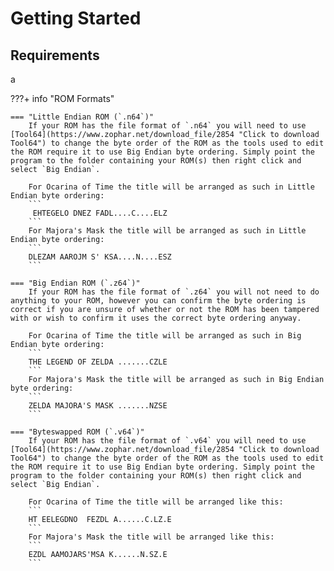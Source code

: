 # Getting Started

## Requirements

a

???+ info "ROM Formats"

    === "Little Endian ROM (`.n64`)"
        If your ROM has the file format of `.n64` you will need to use [Tool64](https://www.zophar.net/download_file/2854 "Click to download Tool64") to change the byte order of the ROM as the tools used to edit the ROM require it to use Big Endian byte ordering. Simply point the program to the folder containing your ROM(s) then right click and select `Big Endian`.

        For Ocarina of Time the title will be arranged as such in Little Endian byte ordering:
        ```
         EHTEGELO DNEZ FADL....C....ELZ
        ```
        For Majora's Mask the title will be arranged as such in Little Endian byte ordering:
        ```
        DLEZAM AAROJM S' KSA....N....ESZ
        ```

    === "Big Endian ROM (`.z64`)"
        If your ROM has the file format of `.z64` you will not need to do anything to your ROM, however you can confirm the byte ordering is correct if you are unsure of whether or not the ROM has been tampered with or wish to confirm it uses the correct byte ordering anyway.

        For Ocarina of Time the title will be arranged as such in Big Endian byte ordering:
        ```
        THE LEGEND OF ZELDA .......CZLE
        ```
        For Majora's Mask the title will be arranged as such in Big Endian byte ordering:
        ```
        ZELDA MAJORA'S MASK .......NZSE
        ```

    === "Byteswapped ROM (`.v64`)"
        If your ROM has the file format of `.v64` you will need to use [Tool64](https://www.zophar.net/download_file/2854 "Click to download Tool64") to change the byte order of the ROM as the tools used to edit the ROM require it to use Big Endian byte ordering. Simply point the program to the folder containing your ROM(s) then right click and select `Big Endian`.

        For Ocarina of Time the title will be arranged like this:
        ```
        HT EELEGDNO  FEZDL A......C.LZ.E
        ```
        For Majora's Mask the title will be arranged like this:
        ```
        EZDL AAMOJARS'MSA K......N.SZ.E
        ```